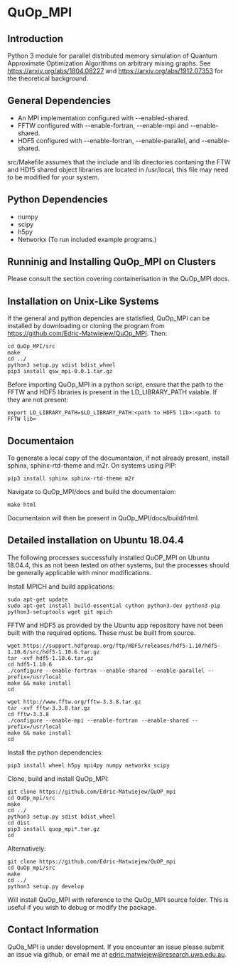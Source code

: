 # QuOp_MPI

## Introduction

Python 3 module for parallel distributed memory simulation of Quantum Approximate Optimization Algorithms on arbitrary mixing graphs. See https://arxiv.org/abs/1804.08227 and https://arxiv.org/abs/1912.07353 for the theoretical background.

## General Dependencies

+ An MPI implementation configured with --enabled-shared.
+ FFTW configured with --enable-fortran, --enable-mpi and --enable-shared.
+ HDF5 configured with --enable-fortran, --enable-parallel, and --enable-shared.

src/Makefile assumes that the include and lib directories contaning the FTW and HDf5 shared object libraries are located in /usr/local, this file may need to be modified for your system.

## Python Dependencies

+ numpy
+ scipy
+ h5py
+ Networkx (To run included example programs.)

## Runninig and Installing QuOp_MPI on Clusters

Please consult the section covering containerisation in the QuOp_MPI docs.

## Installation on Unix-Like Systems

If the general and python depencies are statisfied, QuOp_MPI can be installed by downloading or cloning the program from https://github.com/Edric-Matwiejew/QuOp_MPI. Then:

    cd QuOp_MPI/src
    make
    cd ../
    python3 setup.py sdist bdist_wheel
    pip3 install qsw_mpi-0.0.1.tar.gz

Before importing QuOp_MPI in a python script, ensure that the path to the FFTW and HDF5 libraries is present in the LD_LIBRARY_PATH vaiable. If they are not present:

    export LD_LIBRARY_PATH=$LD_LIBRARY_PATH:<path to HDF5 lib>:<path to FFTW lib>

## Documentaion
To generate a local copy of the documentaion, if not already present, install sphinx, sphinx-rtd-theme and m2r. On systems using PIP:

    pip3 install sphinx sphinx-rtd-theme m2r

Navigate to QuOp_MPI/docs and build the documentaion:

    make html

Documentaion will then be present in QuOp_MPI/docs/build/html.

## Detailed installation on Ubuntu 18.04.4

The following processes successfully installed QuOP_MPI on Ubuntu 18.04.4, this as not been tested on other systems, but the processes should be generally applicable with minor modifications.

Install MPICH and build applications:

    sudo apt-get update
    sudo apt-get install build-essential cython python3-dev python3-pip python3-setuptools wget git mpich

FFTW and HDF5 as provided by the Ubuntu app repository have not been built with the required options. These must be built from source.

    wget https://support.hdfgroup.org/ftp/HDF5/releases/hdf5-1.10/hdf5-1.10.6/src/hdf5-1.10.6.tar.gz
    tar -xvf hdf5-1.10.6.tar.gz
    cd hdf5-1.10.6
    ./configure --enable-fortran --enable-shared --enable-parallel --prefix=/usr/local
    make && make install
    cd

    wget http://www.fftw.org/fftw-3.3.8.tar.gz
    tar -xvf fftw-3.3.8.tar.gz
    cd fftw-3.3.8
    ./configure --enable-mpi --enable-fortran --enable-shared --prefix=/usr/local
    make && make install
    cd

Install the python dependencies:

    pip3 install wheel h5py mpi4py numpy networkx scipy

Clone, build and install QuOp_MPI:

    git clone https://github.com/Edric-Matwiejew/QuOP_mpi
    cd QuOp_mpi/src
    make
    cd ../
    python3 setup.py sdist bdist_wheel
    cd dist
    pip3 install quop_mpi*.tar.gz
    cd

Alternatively:

    git clone https://github.com/Edric-Matwiejew/QuOP_mpi
    cd QuOp_mpi/src
    make
    cd ../
    python3 setup.py develop

Will install QuOp_MPI with reference to the QuOp_MPI source folder. This is useful if you wish to debug or modify the package.

## Contact Information

QuOa_MPI is under development. If you encounter an issue please submit an issue via github, or email me at edric.matwiejew@research.uwa.edu.au.

